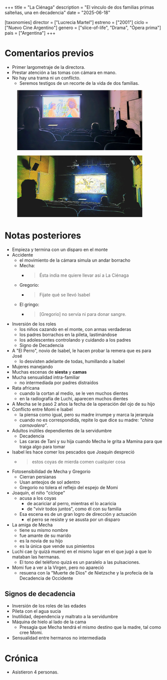 +++
title = "La Ciénaga"
description = "El vínculo de dos familias primas salteñas, una en decadencia"
date = "2025-06-18"

[taxonomies]
director = ["Lucrecia Martel"]
estreno = ["2001"]
ciclo = ["Nuevo Cine Argentino"]
genero = ["slice-of-life", "Drama", "Ópera prima"]
pais = ["Argentina"]
+++

# Comentarios previos

* Primer largometraje de la directora.
* Prestar atención a las tomas con cámara en mano.
* No hay una trama ni un conflicto.
  * Seremos testigos de un recorte de la vida de dos familias.

<figure>
    <img src=20250618_192509.jpg style="max-width:400px;" />
</figure>
<figure>
    <img src=20250618_192549.jpg style="max-width:400px;" />
</figure>

# Notas posteriores

* Empieza y termina con un disparo en el monte
* Accidente
  * el movimiento de la cámara simula un andar borracho
  * Mecha:
    * > Ésta india me quiere llevar así a La Ciénaga
  * Gregorio:
    * > Fijate qué se llevó Isabel
  * El gringo:
    * > [Gregorio] no servía ni para donar sangre.
* Inversión de los roles
  * los niños cazando en el monte, con armas verdaderas
  * los padres borrachos en la pileta, lastimándose
  * los adolescentes controlando y cuidando a los padres
  * Signo de Decadencia
* A "El Perro", novio de Isabel, le hacen probar la remera que es para José
  * lo desvisten adelante de todas, humillando a Isabel
* Mujeres manejando
* Muchas escenas de **siesta** y **camas**
* Mucha sensualidad intra-familiar
  * no intermediada por padres distraídos
* Rata africana
  * cuando la cortan al medio, se le ven muchos dientes
  * en la radiografía de Luchi, aparecen muchos dientes
* A Mecha se le pasó 2 años la fecha de la operación del ojo de su hijo
* Conflicto entre Momi e Isabel
  * la piensa como igual, pero su madre irrumpe y marca la jerarquía
  * cuando no es correspondida, repite lo que dice su madre: *"china carnavalera"*.
* Adultos inútiles dependientes de la servidumbre
  * Decadencia
  * Las caras de Tani y su hija cuando Mecha le grita a Mamina para que traiga algo para tomar
* Isabel les hace comer los pescados que Joaquín despreció
  * > estos coyas de mierda comen cualquier cosa
* Fotosensibilidad de Mecha y Gregorio
  * Cierran persianas
  * Usan anteojos de sol adentro
  * Gregorio no tolera el reflejo del espejo de Momi
* Joaquín, el niño "cíclope"
  * acusa a los coyas
    * de acariciar al perro, mientras el lo acaricia
    * de "vivir todos juntos", como él con su familia
  * Esa escena es de un gran logro de dirección y actuación
    * el perro se resiste y se asusta por un disparo
* La amiga de Mecha
  * tiene su mismo nombre
  * fue amante de su marido
  * es la novia de su hijo
  * es la única que vende sus pimientos
* Luchi cae (y quizá muere) en el mismo lugar en el que jugó a que lo mataban las hermanas.
  * El tono del teléfono quizá es un paralelo a las pulsaciones.
* Momi fue a ver a la Virgen, pero no apareció
  * resuena con la "Muerte de Dios" de Nietzsche y la profecía de la Decadencia de Occidente

## Signos de decadencia

* Inversión de los roles de las edades
* Pileta con el agua sucia
* Inutilidad, dependencia y maltrato a la servidumbre
* Máquina de hielo al lado de la cama
  * Presagia que Mecha tendrá el mismo destino que la madre, tal como cree Momi.
* Sensualidad entre hermanos no intermediada

# Crónica

* Asistieron 4 personas.
